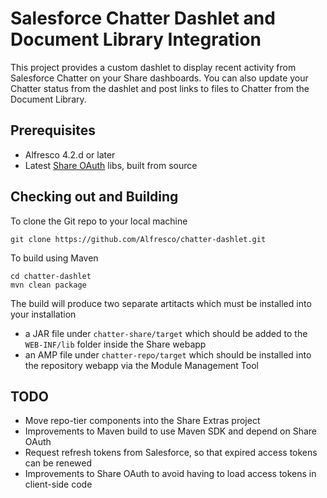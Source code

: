 Salesforce Chatter Dashlet and Document Library Integration
==========================================

This project provides a custom dashlet to display recent activity from Salesforce Chatter on your Share dashboards. You can also update your Chatter status from the dashlet and post links to files to Chatter from the Document Library.

Prerequisites
-------------

* Alfresco 4.2.d or later
* Latest [Share OAuth](https://github.com/share-extras/share-oauth) libs, built from source

Checking out and Building
--------

To clone the Git repo to your local machine

    git clone https://github.com/Alfresco/chatter-dashlet.git

To build using Maven

	cd chatter-dashlet
    mvn clean package
    
The build will produce two separate artitacts which must be installed into your installation

  * a JAR file under `chatter-share/target` which should be added to the `WEB-INF/lib` folder inside the Share webapp
  * an AMP file under `chatter-repo/target` which should be installed into the repository webapp via the Module Management Tool

TODO
----

* Move repo-tier components into the Share Extras project
* Improvements to Maven build to use Maven SDK and depend on Share OAuth
* Request refresh tokens from Salesforce, so that expired access tokens can be renewed
* Improvements to Share OAuth to avoid having to load access tokens in client-side code